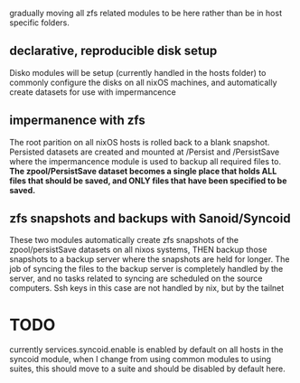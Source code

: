 gradually moving all zfs related modules to be here rather than be in host specific folders.

## declarative, reproducible disk setup
Disko modules will be setup (currently handled in the hosts folder) to commonly configure the disks on all nixOS machines, and automatically create datasets for use with impermancence

## impermanence with zfs
The root parition on all nixOS hosts is rolled back to a blank snapshot. Persisted datasets are created and mounted at /Persist and /PersistSave where the impermancence module is used to backup all required files to. **The zpool/PersistSave dataset becomes a single place that holds ALL files that should be saved, and ONLY files that have been specified to be saved.**

## zfs snapshots and backups with Sanoid/Syncoid
These two modules automatically create zfs snapshots of the zpool/persistSave datasets on all nixos systems, THEN backup those snapshots to a backup server where the snapshots are held for longer. The job of syncing the files to the backup server is completely handled by the server, and no tasks related to syncing are scheduled on the source computers.
Ssh keys in this case are not handled by nix, but by the tailnet 









# TODO 
currently services.syncoid.enable is enabled by default on all hosts in the syncoid module, when I change from using common modules to using suites, this should move to a suite and should be disabled by default here.